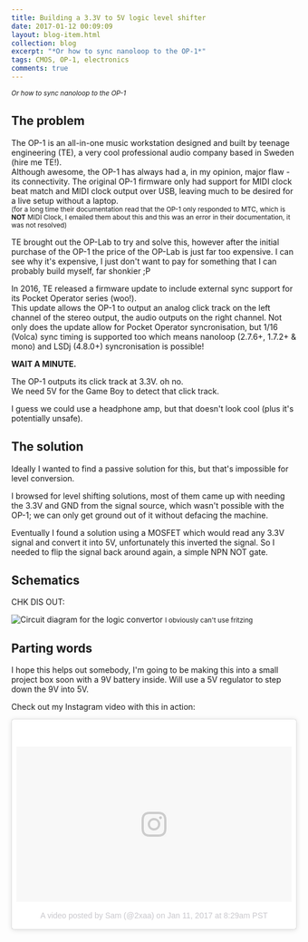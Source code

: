 ```yaml
---
title: Building a 3.3V to 5V logic level shifter
date: 2017-01-12 00:09:09
layout: blog-item.html
collection: blog
excerpt: "*Or how to sync nanoloop to the OP-1*"
tags: CMOS, OP-1, electronics
comments: true
---
```


<small>*Or how to sync nanoloop to the OP-1*</small>

## The problem

The OP-1 is an all-in-one music workstation designed and built by teenage engineering (TE), a very cool professional audio company based in Sweden (hire me TE!).  
Although awesome, the OP-1 has always had a, in my opinion, major flaw - its connectivity. The original OP-1 firmware only had support for MIDI clock beat match and MIDI clock output over USB, leaving much to be desired for a live setup without a laptop.  
<small>(for a long time their documentation read that the OP-1 only responded to MTC, which is **NOT** MIDI Clock, I emailed them about this and this was an error in their documentation, it was not resolved)</small>

TE brought out the OP-Lab to try and solve this, however after the initial purchase of the OP-1 the price of the OP-Lab is just far too expensive. I can see why it's expensive, I just don't want to pay for something that I can probably build myself, far shonkier ;P

In 2016, TE released a firmware update to include external sync support for its Pocket Operator series (woo!).  
This update allows the OP-1 to output an analog click track on the left channel of the stereo output, the audio outputs on the right channel. Not only does the update allow for Pocket Operator syncronisation, but 1/16 (Volca) sync timing is supported too which means nanoloop (2.7.6+, 1.7.2+ & mono) and LSDj (4.8.0+) syncronisation is possible!

**WAIT A MINUTE.**

The OP-1 outputs its click track at 3.3V. oh no.  
We need 5V for the Game Boy to detect that click track.  

I guess we could use a headphone amp, but that doesn't look cool (plus it's potentially unsafe).


## The solution

Ideally I wanted to find a passive solution for this, but that's impossible for level conversion.

I browsed for level shifting solutions, most of them came up with needing the 3.3V and GND from the signal source, which wasn't possible with the OP-1; we can only get ground out of it without defacing the machine.

Eventually I found a solution using a MOSFET which would read any 3.3V signal and convert it into 5V, unfortunately this inverted the signal. So I needed to flip the signal back around again, a simple NPN NOT gate.

## Schematics

CHK DIS OUT:

![Circuit diagram for the logic convertor](http://wray.pro/static/blog/logic_convertor_schem.png)
<small>I obviously can't use fritzing</small>

## Parting words

I hope this helps out somebody, I'm going to be making this into a small project box soon with a 9V battery inside. Will use a 5V regulator to step down the 9V into 5V.

Check out my Instagram video with this in action:

<blockquote class="instagram-media" data-instgrm-version="7" style=" background:#FFF; border:0; border-radius:3px; box-shadow:0 0 1px 0 rgba(0,0,0,0.5),0 1px 10px 0 rgba(0,0,0,0.15); margin: 1px; max-width:658px; padding:0; width:99.375%; width:-webkit-calc(100% - 2px); width:calc(100% - 2px);"><div style="padding:8px;"> <div style=" background:#F8F8F8; line-height:0; margin-top:40px; padding:28.1944444444% 0; text-align:center; width:100%;"> <div style=" background:url(data:image/png;base64,iVBORw0KGgoAAAANSUhEUgAAACwAAAAsCAMAAAApWqozAAAABGdBTUEAALGPC/xhBQAAAAFzUkdCAK7OHOkAAAAMUExURczMzPf399fX1+bm5mzY9AMAAADiSURBVDjLvZXbEsMgCES5/P8/t9FuRVCRmU73JWlzosgSIIZURCjo/ad+EQJJB4Hv8BFt+IDpQoCx1wjOSBFhh2XssxEIYn3ulI/6MNReE07UIWJEv8UEOWDS88LY97kqyTliJKKtuYBbruAyVh5wOHiXmpi5we58Ek028czwyuQdLKPG1Bkb4NnM+VeAnfHqn1k4+GPT6uGQcvu2h2OVuIf/gWUFyy8OWEpdyZSa3aVCqpVoVvzZZ2VTnn2wU8qzVjDDetO90GSy9mVLqtgYSy231MxrY6I2gGqjrTY0L8fxCxfCBbhWrsYYAAAAAElFTkSuQmCC); display:block; height:44px; margin:0 auto -44px; position:relative; top:-22px; width:44px;"></div></div><p style=" color:#c9c8cd; font-family:Arial,sans-serif; font-size:14px; line-height:17px; margin-bottom:0; margin-top:8px; overflow:hidden; padding:8px 0 7px; text-align:center; text-overflow:ellipsis; white-space:nowrap;"><a href="https://www.instagram.com/p/BPIX46PBHzS/" style=" color:#c9c8cd; font-family:Arial,sans-serif; font-size:14px; font-style:normal; font-weight:normal; line-height:17px; text-decoration:none;" target="_blank">A video posted by Sam (@2xaa)</a> on <time style=" font-family:Arial,sans-serif; font-size:14px; line-height:17px;" datetime="2017-01-11T16:29:50+00:00">Jan 11, 2017 at 8:29am PST</time></p></div></blockquote> <script async defer src="//platform.instagram.com/en_US/embeds.js"></script>